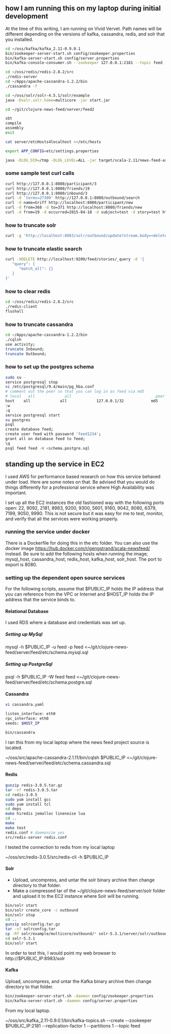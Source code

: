 ## how I am running this on my laptop during initial development

At the time of this writing, I am running on Vivid Vervet. Path names will be different depending on the versions of kafka, cassandra, redis, and solr that you installed.

```bash
cd ~/oss/kafka/kafka_2.11-0.9.0.1
bin/zookeeper-server-start.sh config/zookeeper.properties
bin/kafka-server-start.sh config/server.properties
bin/kafka-console-consumer.sh --zookeeper 127.0.0.1:2181 --topic feed --from-beginning

cd ~/oss/redis/redis-2.8.2/src
./redis-server
cd ~/Apps/apache-cassandra-1.2.2/bin
./cassandra -f

cd ~/oss/solr/solr-4.5.1/solr/example
java -Dsolr.solr.home=multicore -jar start.jar

cd ~/git/clojure-news-feed/server/feed2

sbt
compile
assembly
exit

cat server/etcHosts4localhost >>/etc/hosts 

export APP_CONFIG=etc/settings.properties

java -DLOG_DIR=/tmp -DLOG_LEVEL=ALL -jar target/scala-2.11/news-feed-assembly-0.1.0-SNAPSHOT.jar
```

### some sample test curl calls

```bash
curl http://127.0.0.1:8080/participant/3
curl http://127.0.0.1:8080/friends/19
curl http://127.0.0.1:8080/inbound/3
curl -d 'terms=27309' http://127.0.0.1:8080/outbound/search
curl -d name=Griff http://localhost:8080/participant/new
curl -d from=368 -d to=371 http://localhost:8080/friends/new
curl -d from=19 -d occurred=2015-04-18 -d subject=test -d story=test http://localhost:8080/outbound/new
```

### how to truncate solr

```bash
curl -g 'http://localhost:8983/solr/outbound/update?stream.body=<delete><query>*:*</query></delete>&commit=true'
```
### how to truncate elastic search

```bash
curl -XDELETE http://localhost:9200/feed/stories/_query -d '{
   "query": {
      "match_all": {}
   }
}'
```

### how to clear redis

```bash
cd ~/oss/redis/redis-2.8.2/src
./redis-client
flushall
```

### how to truncate cassandra

```bash
cd ~/Apps/apache-cassandra-1.2.2/bin
./cqlsh
use activity;
truncate Inbound;
truncate Outbound;
```

### how to set up the postgres schema

```bash
sudo su -
service postgresql stop
vi /etc/postgresql/9.4/main/pg_hba.conf
# comment out the peer so that you can log in as feed via md5
# local   all             all                                     peer
host    all             all             127.0.0.1/32            md5
:w
:q
service postgresql start
su postgres
psql
create database feed;
create user feed with password 'feed1234';
grant all on database feed to feed;
\q
psql feed feed -W <schema.postgre.sql
```

## standing up the service in EC2

I used AWS for performance based research on how this service behaved under load. Here are some notes on that. Be advised that you would do things differently for a professional service where High Availability was important.

I set up all the EC2 instances the old fashioned way with the following ports open: 22, 9092, 2181, 8983, 9200, 9300, 5601, 9160, 9042, 8080, 6379, 7199, 9050, 9990. This is not secure but it was easy for me to test, monitor, and verify that all the services were working properly.

### running the service under docker

There is a Dockerfile for doing this in the etc folder. You can also use the docker image https://hub.docker.com/r/gengstrand/scala-newsfeed/ instead. Be sure to add the following hosts when running the image; mysql_host, cassandra_host, redis_host, kafka_host, solr_host. The port to export is 8080.

### setting up the dependent open source services

For the following scripts, assume that $PUBLIC_IP holds the IP address that you can reference from the VPC or Internet and $HOST_IP holds the IP address that the service binds to.

#### Relational Database

I used RDS where a database and credentials was set up.

##### Setting up MySql

mysql -h $PUBLIC_IP -u feed -p feed <~/git/clojure-news-feed/server/feed/etc/schema.mysql.sql

##### Setting up PostgreSql

psql -h $PUBLIC_IP -W feed feed <~/git/clojure-news-feed/server/feed/etc/schema.postgre.sql

#### Cassandra

```bash
vi cassandra.yaml

listen_interface: eth0
rpc_interface: eth0
seeds: $HOST_IP

bin/cassandra
```

I ran this from my local laptop where the news feed project source is located.

~/oss/src/apache-cassandra-2.1.11/bin/cqlsh $PUBLIC_IP <~/git/clojure-news-feed/server/feed/etc/schema.cassandra.sql

#### Redis

```bash
gunzip redis-3.0.5.tar.gz 
tar -xf redis-3.0.5.tar 
cd redis-3.0.5
sudo yum install gcc
sudo yum install tcl
cd deps
make hiredis jemalloc linenoise lua
cd ..
make
make test
redis.conf # daemonize yes
src/redis-server redis.conf
```

I tested the connection to redis from my local laptop 

~/oss/src/redis-3.0.5/src/redis-cli -h $PUBLIC_IP

#### Solr

* Upload, uncompress, and untar the solr binary archive then change directory to that folder.
* Make a compressed tar of the ~/git/clojure-news-feed/server/solr folder and upload it to the EC2 instance where Solr will be running.

```bash
bin/solr start
bin/solr create_core -c outbound
bin/solr stop
cd ..
gunzip solrconfig.tar.gz 
tar -xf solrconfig.tar 
cp -Rf solr/example/multicore/outbound/* solr-5.3.1/server/solr/outbound
cd solr-5.3.1
bin/solr start
```

In order to test this, I would point my web browser to http://$PUBLIC_IP:8983/solr

#### Kafka

Upload, uncompress, and untar the Kafka binary archive then change directory to that folder.

```bash
bin/zookeeper-server-start.sh -daemon config/zookeeper.properties
bin/kafka-server-start.sh -daemon config/server.properties
```

From my local laptop.

~/oss/src/kafka_2.11-0.9.0.1/bin/kafka-topics.sh --create --zookeeper $PUBLIC_IP:2181 --replication-factor 1 --partitions 1 --topic feed
